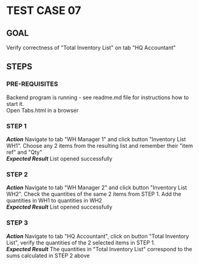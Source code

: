 # TEST CASE 07 #

## GOAL ##

Verify correctness of "Total Inventory List" on tab "HQ Accountant"

## STEPS ##

### PRE-REQUISITES ###

Backend program is running - see readme.md file for instructions how to start it.  
Open Tabs.html in a browser

### STEP 1 ###

***Action*** Navigate to tab "WH Manager 1" and click button "Inventory List WH1".
Choose any 2 items from the resulting list and remember their "item ref" and "Qty"  
***Expected Result*** List opened successfully

### STEP 2 ###

***Action*** Navigate to tab "WH Manager 2" and click button "Inventory List WH2".
Check the quantities of the same 2 items from STEP 1. 
Add the quantities in WH1 to quantities in WH2  
***Expected Result*** List opened successfully

### STEP 3 ###
***Action*** Navigate to tab "HQ Accountant", click on button "Total Inventory List",
verify the quantities of the 2 selected items in STEP 1.  
***Expected Result*** The quantities in "Total Inventory List" correspond to the sums calculated in STEP 2 above
